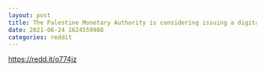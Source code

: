 ```yaml
--- 
layout: post 
title: The Palestine Monetary Authority is considering issuing a digital currency, in a move that could give it at least some symbolic monetary independence from Israel 
date: 2021-06-24 1624559988 
categories: reddit 
--- 
```

https://redd.it/o774jz